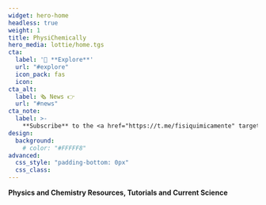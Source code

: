 ```yaml
---
widget: hero-home
headless: true
weight: 1
title: PhysiChemically
hero_media: lottie/home.tgs
cta:
  label: '🧭 **Explore**'
  url: "#explore"
  icon_pack: fas
  icon:
cta_alt:
  label: 🗞️ News 👉
  url: "#news"
cta_note:
  label: >-
    **Subscribe** to the <a href="https://t.me/fisiquimicamente" target="_blank" rel="noopener"><img draggable="false" class="icon" alt="telegram" src="/icon/telegram.svg"> **Telegram channel**</a>, the <a href="https://whatsapp.com/channel/0029VaCbtJCIt5s4EryJFG3f" target="_blank" rel="noopener"><img draggable="false" class="icon" alt="whatsapp" src="/icon/whatsapp.svg"> **Whatsapp channel**</a> or the <a href="https://physichemically.com/index.xml" target="_blank" rel="noopener"><img draggable="false" class="icon" alt="RSS" src="/icon/RSS.svg"> **RSS channel**</a> if you don't want to miss any update.<br><a href="https://discord.gg/kJqPqTJ" target="_blank" rel="noopener">**Join** the <img draggable="false" class="icon" alt="discord" src="/icon/discord.svg"> **Discord server**</a> to actively participate in the website by commenting, giving your opinion, making requests, suggestions...
design:
  background:
    # color: "#FFFFF8"
advanced:
  css_style: "padding-bottom: 0px"
  css_class:
---
```


**Physics and Chemistry Resources, Tutorials and Current Science**